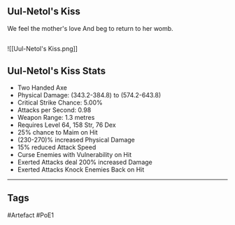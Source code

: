 ## Uul-Netol's Kiss
We feel the mother's love
And beg to return to her womb.
##
![[Uul-Netol's Kiss.png]]
## Uul-Netol's Kiss Stats
- Two Handed Axe
- Physical Damage: (343.2-384.8) to (574.2-643.8)
- Critical Strike Chance: 5.00%
- Attacks per Second: 0.98
- Weapon Range: 1.3 metres
- Requires Level 64, 158 Str, 76 Dex
- 25% chance to Maim on Hit
- (230-270)% increased Physical Damage
- 15% reduced Attack Speed
- Curse Enemies with Vulnerability on Hit
- Exerted Attacks deal 200% increased Damage
- Exerted Attacks Knock Enemies Back on Hit


---
## Tags
#Artefact
#PoE1